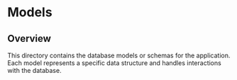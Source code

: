 # Models

## Overview
This directory contains the database models or schemas for the application. Each model represents a specific data structure and handles interactions with the database.